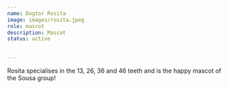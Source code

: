 ```yaml
---
name: Dogtor Rosita
image: images/rosita.jpeg
role: mascot
description: Mascot
status: active

 
---
```


Rosita specialises in the 13, 26, 36  and 46 teeth and is the happy mascot of the Sousa group!

